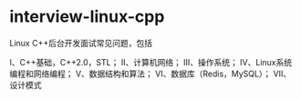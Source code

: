 # interview-linux-cpp
Linux C++后台开发面试常见问题，包括

Ⅰ、C++基础，C++2.0，STL；
Ⅱ、计算机网络；
Ⅲ、操作系统；
Ⅳ、Linux系统编程和网络编程；
Ⅴ、数据结构和算法；
Ⅵ、数据库（Redis，MySQL）；
Ⅶ、设计模式
